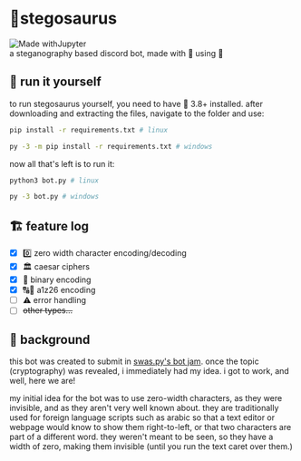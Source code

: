 # 🦕stegosaurus
![Made withJupyter](https://img.shields.io/badge/Made%20with-Python-green?style=for-the-badge&logo=Python)\
a steganography based discord bot, made with 💚 using 🐍

## 🔧 run it yourself
to run stegosaurus yourself, you need to have 🐍 3.8+ installed. after downloading and extracting the files, navigate to the folder and use:
```sh
pip install -r requirements.txt # linux

py -3 -m pip install -r requirements.txt # windows
```
now all that's left is to run it:
```sh
python3 bot.py # linux

py -3 bot.py # windows
```

## 🏗 feature log
- [x] 0️⃣ zero width character encoding/decoding
- [x] 🏛 caesar ciphers
- [x] 💾 binary encoding
- [x] 🔠🔢 a1z26 encoding
- [ ] ⚠ error handling
- [ ] ~~other types...~~

## 🥁 background

this bot was created to submit in [swas.py's bot jam](https://discord.gg/j3YzsdnRvx). once the topic (cryptography) was revealed, i immediately had my idea. i got to work, and well, here we are!

my initial idea for the bot was to use zero-width characters, as they were invisible, and as they aren't very well known about. they are traditionally used for foreign language scripts such as arabic so that a text editor or webpage would know to show them right-to-left, or that two characters are part of a different word. they weren't meant to be seen, so they have a width of zero, making them invisible (until you run the text caret over them.)
